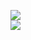 [![](https://img.shields.io/badge/Made%20With-Github%20Spray-lightgrey.svg?style=for-the-badge&logo=github)](https://github.com/Annihil/github-spray#13134)  
[![](https://i.imgur.com/2DrTn0Z.gif)](https://github.com/Annihil/github-spray)